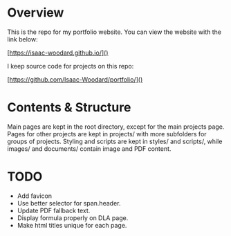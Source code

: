 # Overview
This is the repo for my portfolio website. You can view the website with the link below:

[https://isaac-woodard.github.io/]()

I keep source code for projects on this repo:

[https://github.com/Isaac-Woodard/portfolio/]()

# Contents & Structure
Main pages are kept in the root directory, except for the main projects page. Pages for other projects are kept in projects/ with more subfolders for groups of projects. Styling and scripts are kept in styles/ and scripts/, while images/ and documents/ contain image and PDF content.

# TODO
- Add favicon
- Use better selector for span.header.
- Update PDF fallback text.
- Display formula properly on DLA page.
- Make html titles unique for each page.